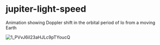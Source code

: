 # jupiter-light-speed
Animation showing Doppler shift in the orbital period of Io from a moving Earth

![1_PVvJ6iI23aHJLc9pTYoucQ](https://user-images.githubusercontent.com/12768908/207158384-4e44f62b-6427-45a5-9eef-36b4497a39e9.gif)
